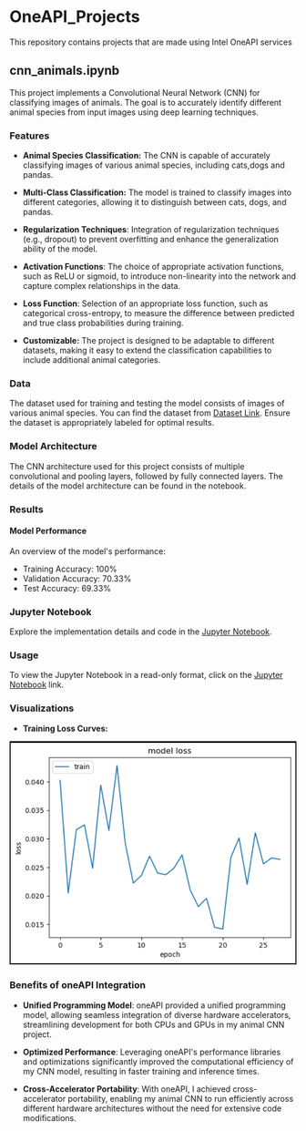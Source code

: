 # OneAPI_Projects
This repository contains projects that are made using Intel OneAPI services
## cnn_animals.ipynb
This project implements a Convolutional Neural Network (CNN) for classifying images of animals. The goal is to accurately identify different animal species from input images using deep learning techniques.
### Features
- **Animal Species Classification:** The CNN is capable of accurately classifying images of various animal species, including cats,dogs and pandas.

- **Multi-Class Classification:** The model is trained to classify images into different categories, allowing it to distinguish between cats, dogs, and pandas.
- **Regularization Techniques**: Integration of regularization techniques (e.g., dropout) to prevent overfitting and enhance the generalization ability of the model.
- **Activation Functions**: The choice of appropriate activation functions, such as ReLU or sigmoid, to introduce non-linearity into the network and capture complex relationships in the data.
- **Loss Function**: Selection of an appropriate loss function, such as categorical cross-entropy, to measure the difference between predicted and true class probabilities during training.

- **Customizable:** The project is designed to be adaptable to different datasets, making it easy to extend the classification capabilities to include additional animal categories.
### Data
The dataset used for training and testing the model consists of images of various animal species. You can find the dataset from [Dataset Link](https://www.kaggle.com/datasets/sohampatel26/animal-detection-dataset-cats-dogs-and-pandas/download?datasetVersionNumber=1). Ensure the dataset is appropriately labeled for optimal results.

### Model Architecture
The CNN architecture used for this project consists of multiple convolutional and pooling layers, followed by fully connected layers. The details of the model architecture can be found in the notebook.
### Results
#### Model Performance
An overview of the model's performance:
- Training Accuracy: 100%
- Validation Accuracy: 70.33%
- Test Accuracy: 69.33%

### Jupyter Notebook
Explore the implementation details and code in the [Jupyter Notebook](https://github.com/srithak1204/OneAPI_Projects/blob/main/cnn_animals.ipynb).
### Usage
To view the Jupyter Notebook in a read-only format, click on the [Jupyter Notebook](https://github.com/srithak1204/OneAPI_Projects/blob/main/cnn_animals.ipynb) link. 
### Visualizations
- **Training Loss Curves:**

![Loss Curves](https://github.com/srithak1204/OneAPI_Projects/blob/main/image.png)

### Benefits of oneAPI Integration

- **Unified Programming Model**: oneAPI provided a unified programming model, allowing seamless integration of diverse hardware accelerators, streamlining development for both CPUs and GPUs in my animal CNN project.
- **Optimized Performance**: Leveraging oneAPI's performance libraries and optimizations significantly improved the computational efficiency of my CNN model, resulting in faster training and inference times.

- **Cross-Accelerator Portability**: With oneAPI, I achieved cross-accelerator portability, enabling my animal CNN to run efficiently across different hardware architectures without the need for extensive code modifications.

